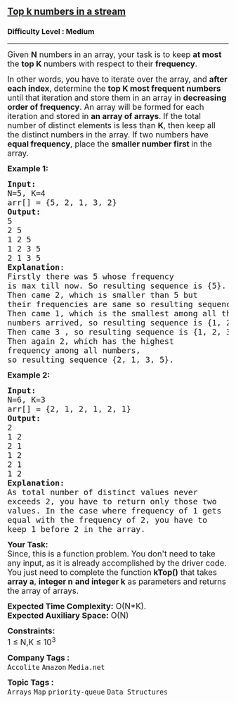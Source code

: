 <h2><a href="https://www.geeksforgeeks.org/problems/top-k-numbers3425/1">Top k numbers in a stream</a></h2><h3>Difficulty Level : Medium</h3><hr><div class="problems_problem_content__Xm_eO"><p><span style="font-size: 18px;">Given <strong>N</strong> numbers in an array, your task is to keep <strong>at most </strong>the <strong>top K </strong>numbers with respect to their <strong>frequency</strong>.</span></p>
<p><span style="font-size: 18px;">In other words, you have to iterate over the array, and <strong>after each index</strong>, determine the <strong>top K most frequent numbers </strong>until that iteration and store them in an array in <strong>decreasing order of frequency</strong>. An array will be formed for each iteration and stored in <strong>an array of arrays</strong>. If the total number of distinct elements is less than <strong>K</strong>, then keep all the distinct numbers in the array. If two numbers have <strong>equal frequency</strong>, place the <strong>smaller number first </strong>in the array.</span></p>
<p><span style="font-size: 18px;"><strong>Example 1:</strong></span></p>
<pre><span style="font-size: 18px;"><strong>Input:
</strong>N=5, K=4
arr[] = {5, 2, 1, 3, 2} 
<strong>Output:</strong> <br>5 <br>2 5 <br>1 2 5 <br>1 2 3 5 <br>2 1 3 5&nbsp;
<strong>Explanation</strong>:
Firstly there was 5 whose frequency
is max till now. So resulting sequence is {5}.
Then came 2, which is smaller than 5 but
their frequencies are same so resulting sequence is {2, 5}.<br>Then came 1, which is the smallest among all the
numbers arrived, so resulting sequence is {1, 2, 5}.<br>Then came 3 , so resulting sequence is {1, 2, 3, 5}<br>Then again 2, which has the highest
frequency among all numbers, <br>so resulting sequence {2, 1, 3, 5}.</span></pre>
<p><span style="font-size: 18px;"><strong>Example 2:</strong></span></p>
<pre><span style="font-size: 18px;"><strong>Input:
</strong>N=6, K=3
arr[] = {2, 1, 2, 1, 2, 1} 
<strong>Output:</strong> <br>2 <br>1 2 <br>2 1 <br>1 2 <br>2 1<br>1 2<br><strong>Explanation:<br></strong>As total number of distinct values never<br>exceeds 2, you have to return only those two<br>values. In the case where frequency of 1 gets<br>equal with the frequency of 2, you have to <br>keep 1 before 2 in the array.</span></pre>
<p><span style="font-size: 18px;"><strong>Your Task:</strong><br>Since, this is a function problem. You don't need to take any input, as it is already accomplished by the driver code. You just need to complete the function <strong>kTop()</strong> that takes <strong>array a</strong>,&nbsp;<strong>integer n</strong> <strong>and integer&nbsp;k</strong> as parameters and returns the array of arrays.</span></p>
<p><span style="font-size: 18px;"><strong>Expected Time Complexity:</strong> O(N*K).<br><strong>Expected Auxiliary Space:</strong> O(N)</span></p>
<p><span style="font-size: 18px;"><strong>Constraints:</strong><br>1 ≤ N,K ≤ 10<sup>3</sup></span></p></div><p><span style=font-size:18px><strong>Company Tags : </strong><br><code>Accolite</code>&nbsp;<code>Amazon</code>&nbsp;<code>Media.net</code>&nbsp;<br><p><span style=font-size:18px><strong>Topic Tags : </strong><br><code>Arrays</code>&nbsp;<code>Map</code>&nbsp;<code>priority-queue</code>&nbsp;<code>Data Structures</code>&nbsp;